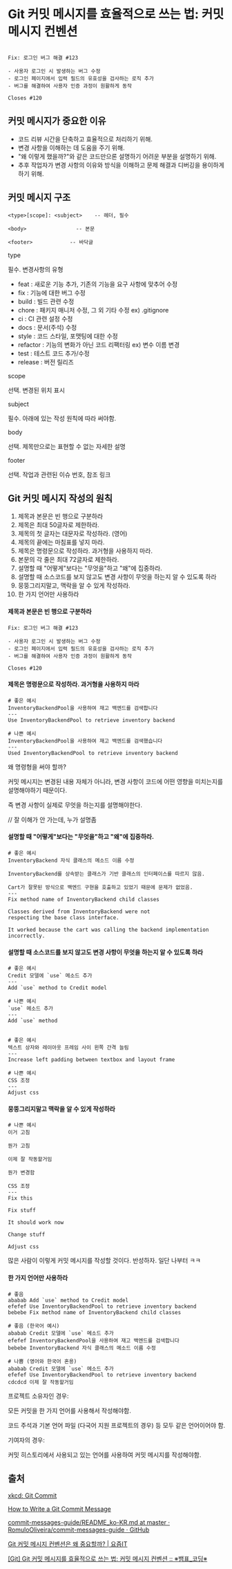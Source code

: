 # Git 커밋 메시지를 효율적으로 쓰는 법: 커밋 메시지 컨벤션

<img src="https://imgs.xkcd.com/comics/git_commit.png" title="" alt="" data-align="center">

```
Fix: 로그인 버그 해결 #123

- 사용자 로그인 시 발생하는 버그 수정
- 로그인 페이지에서 입력 필드의 유효성을 검사하는 로직 추가
- 버그를 해결하여 사용자 인증 과정이 원활하게 동작

Closes #120
```

## 커밋 메시지가 중요한 이유

- 코드 리뷰 시간을 단축하고 효율적으로 처리하기 위해.
- 변경 사항을 이해하는 데 도움을 주기 위해.
- "왜 이렇게 했을까?"와 같은 코드만으론 설명하기 어려운 부분을 설명하기 위해.
- 추후 작업자가 변경 사항의 이유와 방식을 이해하고 문제 해결과 디버깅을 용이하게 하기 위해.

## 커밋 메시지 구조

```
<type>[scope]: <subject>    -- 헤더, 필수

<body>                -- 본문

<footer>            -- 바닥글
```

type

필수. 변경사항의 유형

- feat : 새로운 기능 추가, 기존의 기능을 요구 사항에 맞추어 수정
- fix : 기능에 대한 버그 수정
- build : 빌드 관련 수정
- chore : 패키지 매니저 수정, 그 외 기타 수정 ex) .gitignore
- ci : CI 관련 설정 수정
- docs : 문서(주석) 수정
- style : 코드 스타일, 포맷팅에 대한 수정
- refactor : 기능의 변화가 아닌 코드 리팩터링 ex) 변수 이름 변경
- test : 테스트 코드 추가/수정
- release : 버전 릴리즈

scope

선택. 변경된 위치 표시

subject

필수. 아래에 있는 작성 원칙에 따라 써야함.

body

선택. 제목만으로는 표현할 수 없는 자세한 설명

footer

선택. 작업과 관련된 이슈 번호, 참조 링크

## Git 커밋 메시지 작성의 원칙

1. 제목과 본문은 빈 행으로 구분하라
2. 제목은 최대 50글자로 제한하라.
3. 제목의 첫 글자는 대문자로 작성하라. (영어)
4. 제목의 끝에는 마침표를 넣지 마라.
5. 제목은 명령문으로 작성하라. 과거형을 사용하지 마라.
6. 본문의 각 줄은 최대 72글자로 제한하라.
7. 설명할 때 "어떻게"보다는 "무엇을"하고 "왜"에 집중하라.
8. 설명할 때 소스코드를 보지 않고도 변경 사항이 무엇을 하는지 알 수 있도록 하라
9. 뭉뚱그리지말고, 맥락을 알 수 있게 작성하라. 
10. 한 가지 언어만 사용하라

#### 제목과 본문은 빈 행으로 구분하라

```
Fix: 로그인 버그 해결 #123

- 사용자 로그인 시 발생하는 버그 수정
- 로그인 페이지에서 입력 필드의 유효성을 검사하는 로직 추가
- 버그를 해결하여 사용자 인증 과정이 원활하게 동작

Closes #120
```

#### 제목은 명령문으로 작성하라. 과거형을 사용하지 마라

```
# 좋은 예시
InventoryBackendPool을 사용하여 재고 백엔드를 검색합니다
---
Use InventoryBackendPool to retrieve inventory backend

# 나쁜 예시
InventoryBackendPool을 사용하여 재고 백엔드를 검색했습니다
---
Used InventoryBackendPool to retrieve inventory backend
```

왜 명령형을 써야 할까?

커밋 메시지는 변경된 내용 자체가 아니라, 변경 사항이 코드에 어떤 영향을 미치는지를 설명해야하기 때문이다.

즉 변경 사항이 실제로 무엇을 하는지를 설명해야한다.

// 잘 이해가 안 가는데, 누가 설명좀

#### 설명할 때 "어떻게"보다는 "무엇을"하고 "왜"에 집중하라.

```
# 좋은 예시
InventoryBackend 자식 클래스의 메소드 이름 수정

InventoryBackend를 상속받는 클래스가 기반 클래스의 인터페이스를 따르지 않음.

Cart가 잘못된 방식으로 백엔드 구현을 호출하고 있었기 때문에 문제가 없었음.
---
Fix method name of InventoryBackend child classes

Classes derived from InventoryBackend were not
respecting the base class interface.

It worked because the cart was calling the backend implementation
incorrectly.
```

#### 설명할 때 소스코드를 보지 않고도 변경 사항이 무엇을 하는지 알 수 있도록 하라

```
# 좋은 예시
Credit 모델에 `use` 메소드 추가
---
Add `use` method to Credit model

# 나쁜 예시
`use` 메소드 추가
---
Add `use` method


# 좋은 예시
텍스트 상자와 레이아웃 프레임 사이 왼쪽 간격 늘림
---
Increase left padding between textbox and layout frame

# 나쁜 예시
CSS 조정
---
Adjust css
```

#### 뭉뚱그리지말고 맥락을 알 수 있게 작성하라

```
# 나쁜 예시
이거 고침

뭔가 고침

이제 잘 작동할거임

뭔가 변경함

CSS 조정
---
Fix this

Fix stuff

It should work now

Change stuff

Adjust css
```

많은 사람이 이렇게 커밋 메시지를 작성할 것이다. 반성하자. 일단 나부터 ㅋㅋ

#### 한 가지 언어만 사용하라

```
# 좋음
ababab Add `use` method to Credit model
efefef Use InventoryBackendPool to retrieve inventory backend
bebebe Fix method name of InventoryBackend child classes

# 좋음 (한국어 예시)
ababab Credit 모델에 `use` 메소드 추가
efefef InventoryBackendPool을 사용하여 재고 백엔드를 검색합니다
bebebe InventoryBackend 자식 클래스의 메소드 이름 수정

# 나쁨 (영어와 한국어 혼용)
ababab Credit 모델에 `use` 메소드 추가
efefef Use InventoryBackendPool to retrieve inventory backend
cdcdcd 이제 잘 작동할거임
```

프로젝트 소유자인 경우:

모든 커밋을 한 가지 언어를 사용해서 작성해야함.

코드 주석과 기본 언어 파일 (다국어 지원 프로젝트의 경우) 등 모두 같은 언어이어야 함.  

기여자의 경우:

커밋 히스토리에서 사용되고 있는 언어를 사용하여 커밋 메시지를 작성해야함.

## 출처

[xkcd: Git Commit](https://xkcd.com/1296/)

[How to Write a Git Commit Message](https://cbea.ms/git-commit/)

[commit-messages-guide/README_ko-KR.md at master · RomuloOliveira/commit-messages-guide · GitHub](https://github.com/RomuloOliveira/commit-messages-guide/blob/master/README_ko-KR.md)

[Git 커밋 메시지 컨벤션은 왜 중요할까? | 요즘IT](https://yozm.wishket.com/magazine/detail/1974/)

[[Git] Git 커밋 메시지를 효율적으로 쓰는 법: 커밋 메시지 컨벤션 :: ※뱀표_코딩※](https://baemsul.tistory.com/123)

